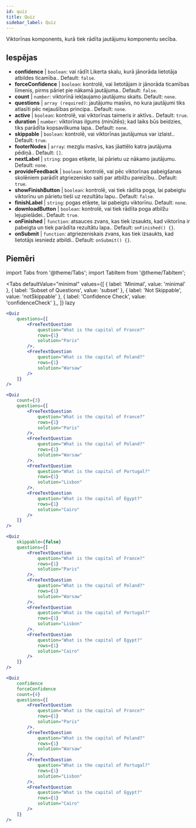 ```yaml
---
id: quiz 
title: Quiz
sidebar_label: Quiz
---
```


Viktorīnas komponents, kurā tiek rādīta jautājumu komponentu secība.

## Iespējas

* __confidence__ | `boolean`: vai rādīt Likerta skalu, kurā jānorāda lietotāja atbildes ticamība.. Default: `false`.
* __forceConfidence__ | `boolean`: kontrolē, vai lietotājam ir jānorāda ticamības līmenis, pirms pāriet pie nākamā jautājuma.. Default: `false`.
* __count__ | `number`: viktorīnā iekļaujamo jautājumu skaits. Default: `none`.
* __questions__ | `array (required)`: jautājumu masīvs, no kura jautājumi tiks atlasīti pēc nejaušības principa.. Default: `none`.
* __active__ | `boolean`: kontrolē, vai viktorīnas taimeris ir aktīvs.. Default: `true`.
* __duration__ | `number`: viktorīnas ilgums (minūtēs); kad laiks būs beidzies, tiks parādīta kopsavilkuma lapa.. Default: `none`.
* __skippable__ | `boolean`: kontrolē, vai viktorīnas jautājumus var izlaist.. Default: `true`.
* __footerNodes__ | `array`: mezglu masīvs, kas jāattēlo katra jautājuma pēdiņā.. Default: `[]`.
* __nextLabel__ | `string`: pogas etiķete, lai pārietu uz nākamo jautājumu. Default: `none`.
* __provideFeedback__ | `boolean`: kontrolē, vai pēc viktorīnas pabeigšanas skolēniem parādīt atgriezenisko saiti par atbilžu pareizību.. Default: `true`.
* __showFinishButton__ | `boolean`: kontrolē, vai tiek rādīta poga, lai pabeigtu viktorīnu un pārietu tieši uz rezultātu lapu.. Default: `false`.
* __finishLabel__ | `string`: pogas etiķete, lai pabeigtu viktorīnu. Default: `none`.
* __downloadButton__ | `boolean`: kontrolē, vai tiek rādīta poga atbilžu lejupielādei.. Default: `true`.
* __onFinished__ | `function`: atsauces zvans, kas tiek izsaukts, kad viktorīna ir pabeigta un tiek parādīta rezultātu lapa.. Default: `onFinished() {}`.
* __onSubmit__ | `function`: atgriezeniskais zvans, kas tiek izsaukts, kad lietotājs iesniedz atbildi.. Default: `onSubmit() {}`.


## Piemēri

import Tabs from '@theme/Tabs';
import TabItem from '@theme/TabItem';

<Tabs
    defaultValue="minimal"
    values={[
        { label: 'Minimal', value: 'minimal' },
        { label: 'Subset of Questions', value: 'subset' },
        { label: 'Not Skippable', value: 'notSkippable' },
        { label: 'Confidence Check', value: 'confidenceCheck' },,
    ]}
    lazy
>

<TabItem value="minimal">

```jsx live
<Quiz
    questions={[
        <FreeTextQuestion 
            question="What is the capital of France?" 
            rows={1} 
            solution="Paris" 
        />,
        <FreeTextQuestion 
            question="What is the capital of Poland?" 
            rows={1} 
            solution="Warsaw" 
        />
    ]}
/>
```
</TabItem>

<TabItem value="subset">

```jsx live
<Quiz
    count={3}
    questions={[
        <FreeTextQuestion 
            question="What is the capital of France?" 
            rows={1} 
            solution="Paris" 
        />,
        <FreeTextQuestion 
            question="What is the capital of Poland?" 
            rows={1} 
            solution="Warsaw" 
        />,
        <FreeTextQuestion 
            question="What is the capital of Portugal?" 
            rows={1} 
            solution="Lisbon" 
        />,     
        <FreeTextQuestion 
            question="What is the capital of Egypt?" 
            rows={1} 
            solution="Cairo" 
        />
    ]}
/>
```
</TabItem>

<TabItem value="notSkippable" >

```jsx live
<Quiz
    skippable={false}
    questions={[
        <FreeTextQuestion 
            question="What is the capital of France?" 
            rows={1} 
            solution="Paris" 
        />,
        <FreeTextQuestion 
            question="What is the capital of Poland?" 
            rows={1} 
            solution="Warsaw" 
        />,
        <FreeTextQuestion 
            question="What is the capital of Portugal?" 
            rows={1} 
            solution="Lisbon" 
        />,     
        <FreeTextQuestion 
            question="What is the capital of Egypt?" 
            rows={1} 
            solution="Cairo" 
        />
    ]}
/>
```
</TabItem>

<TabItem value="confidenceCheck">

```jsx live
<Quiz
    confidence
    forceConfidence
    count={4}
    questions={[
        <FreeTextQuestion 
            question="What is the capital of France?" 
            rows={1} 
            solution="Paris" 
        />,
        <FreeTextQuestion 
            question="What is the capital of Poland?" 
            rows={1} 
            solution="Warsaw" 
        />,
        <FreeTextQuestion 
            question="What is the capital of Portugal?" 
            rows={1} 
            solution="Lisbon" 
        />,     
        <FreeTextQuestion 
            question="What is the capital of Egypt?" 
            rows={1} 
            solution="Cairo" 
        />
    ]}
/>
```
</TabItem>

</Tabs>
